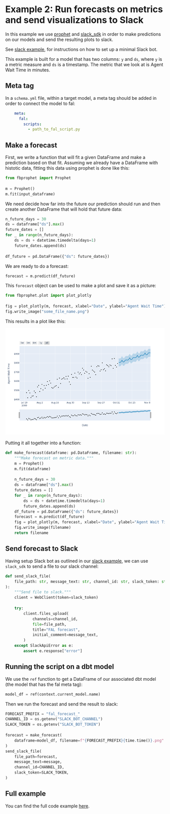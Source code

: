 # Example 2: Run forecasts on metrics and send visualizations to Slack
In this example we use [prophet](https://facebook.github.io/prophet/) and [slack_sdk](https://slack.dev/python-slack-sdk/) in order to make predictions on our models and send the resulting plots to slack.

See [slack example](slack-example.md), for instructions on how to set up a minimal Slack bot.

This example is built for a model that has two columns: `y` and `ds`, where `y` is a metric measure and `ds` is a timestamp. The metric that we look at is Agent Wait Time in minutes.

## Meta tag
In a `schema.yml` file, within a target model, a meta tag should be added in order to connect the model to fal:
```yaml
    meta:
      fal:
        scripts:
          - path_to_fal_script.py
```

## Make a forecast
First, we write a function that will fit a given DataFrame and make a prediction based on that fit. Assuming we already have a DataFrame with histotic data, fitting this data using prophet is done like this:
```python
from fbprophet import Prophet

m = Prophet()
m.fit(input_dataframe)
```

We need decide how far into the future our prediction should run and then create another DataFrame that will hold that future data:

```python
n_future_days = 30
ds = dataframe["ds"].max()
future_dates = []
for _ in range(n_future_days):
    ds = ds + datetime.timedelta(days=1)
    future_dates.append(ds)

df_future = pd.DataFrame({"ds": future_dates})
```

We are ready to do a forecast:

```python
forecast = m.predict(df_future)
```

This `forecast` object can be used to make a plot and save it as a picture:
```python
from fbprophet.plot import plot_plotly

fig = plot_plotly(m, forecast, xlabel="Date", ylabel="Agent Wait Time")
fig.write_image("some_file_name.png")
```
This results in a plot like this:

![Forecast plot](fal_forecast_1636707573.278499.png)

Putting it all together into a function:
```python
def make_forecast(dataframe: pd.DataFrame, filename: str):
    """Make forecast on metric data."""
    m = Prophet()
    m.fit(dataframe)

    n_future_days = 30
    ds = dataframe["ds"].max()
    future_dates = []
    for _ in range(n_future_days):
        ds = ds + datetime.timedelta(days=1)
        future_dates.append(ds)
    df_future = pd.DataFrame({"ds": future_dates})
    forecast = m.predict(df_future)
    fig = plot_plotly(m, forecast, xlabel="Date", ylabel="Agent Wait Time")
    fig.write_image(filename)
    return filename
```

## Send forecast to Slack
Having setup Slack bot as outlined in our [slack example](slack_example.md), we can use `slack_sdk` to send a file to our slack channel:

```python
def send_slack_file(
    file_path: str, message_text: str, channel_id: str, slack_token: str
):
    """Send file to slack."""
    client = WebClient(token=slack_token)

    try:
        client.files_upload(
            channels=channel_id,
            file=file_path,
            title="FAL forecast",
            initial_comment=message_text,
        )
    except SlackApiError as e:
        assert e.response["error"]
```

## Running the script on a dbt model
We use the `ref` function to get a DataFrame of our associated dbt model (the model that has the fal meta tag):

```python
model_df = ref(context.current_model.name)
```

Then we run the forecast and send the result to slack:
```python
FORECAST_PREFIX = "fal_forecast_"
CHANNEL_ID = os.getenv("SLACK_BOT_CHANNEL")
SLACK_TOKEN = os.getenv("SLACK_BOT_TOKEN")

forecast = make_forecast(
    dataframe=model_df, filename=f"{FORECAST_PREFIX}{time.time()}.png"
)
send_slack_file(
    file_path=forecast,
    message_text=message,
    channel_id=CHANNEL_ID,
    slack_token=SLACK_TOKEN,
)
```

## Full example
You can find the full code example [here](https://github.com/fal-ai/fal_dbt_examples/blob/main/fal_scripts/forecast_slack.py).

